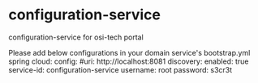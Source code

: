 # configuration-service
configuration-service for osi-tech portal

Please add below configurations in your domain service's bootstrap.yml
spring
  cloud:
     config:
       #uri: http://localhost:8081
       discovery:
         enabled: true
         service-id: configuration-service
       username: root
       password: s3cr3t
